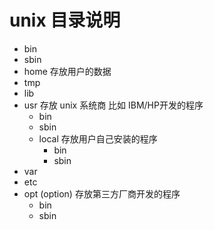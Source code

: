 # unix 目录说明
- bin
- sbin
- home 存放用户的数据
- tmp
- lib
- usr 存放 unix 系统商 比如 IBM/HP开发的程序
  - bin
  - sbin
  - local 存放用户自己安装的程序
    - bin
    - sbin
- var
- etc
- opt (option) 存放第三方厂商开发的程序
  - bin
  - sbin

